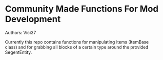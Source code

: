 # Community Made Functions For Mod Development
Authors: Vici37

Currently this repo contains functions for manipulating Items (ItemBase class)
and for grabbing all blocks of a certain type around the provided SegentEntity.
